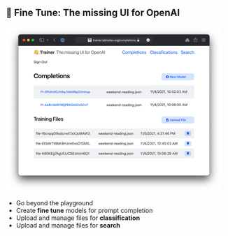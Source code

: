 ## 👋 Fine Tune: The missing UI for OpenAI

![](public/images/screenshot.png)

* Go beyond the playground
* Create **fine tune** models for prompt completion
* Upload and manage files for **classification**
* Upload and manage files for **search**

